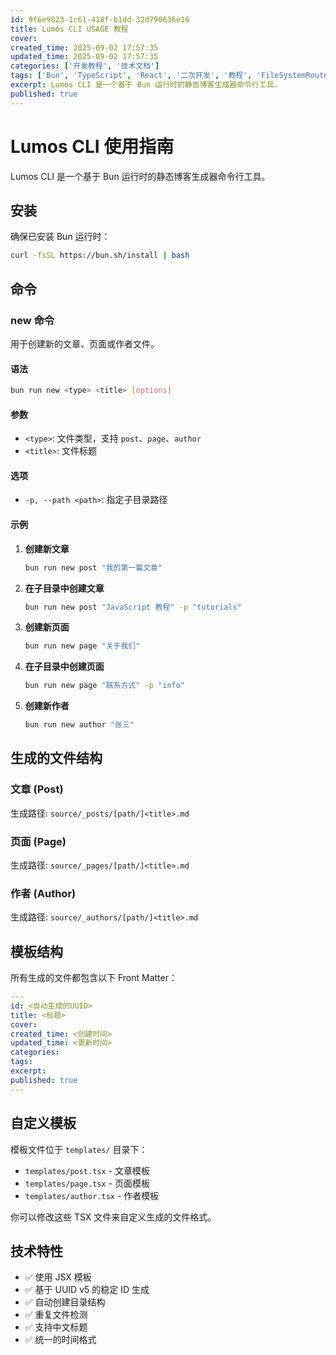 ```yaml
---
id: 9f6e9823-1c61-418f-b1dd-32d790636e16
title: Lumos CLI USAGE 教程
cover:
created_time: 2025-09-02 17:57:35
updated_time: 2025-09-02 17:57:35
categories: ['开发教程', '技术文档']
tags: ['Bun', 'TypeScript', 'React', '二次开发', '教程', 'FileSystemRouter']
excerpt: Lumos CLI 是一个基于 Bun 运行时的静态博客生成器命令行工具。
published: true
---
```


# Lumos CLI 使用指南

Lumos CLI 是一个基于 Bun 运行时的静态博客生成器命令行工具。

## 安装

确保已安装 Bun 运行时：

```bash
curl -fsSL https://bun.sh/install | bash
```

## 命令

### new 命令

用于创建新的文章、页面或作者文件。

#### 语法

```bash
bun run new <type> <title> [options]
```

#### 参数

- `<type>`: 文件类型，支持 `post`、`page`、`author`
- `<title>`: 文件标题

#### 选项

- `-p, --path <path>`: 指定子目录路径

#### 示例

1. **创建新文章**

   ```bash
   bun run new post "我的第一篇文章"
   ```

2. **在子目录中创建文章**

   ```bash
   bun run new post "JavaScript 教程" -p "tutorials"
   ```

3. **创建新页面**

   ```bash
   bun run new page "关于我们"
   ```

4. **在子目录中创建页面**

   ```bash
   bun run new page "联系方式" -p "info"
   ```

5. **创建新作者**
   ```bash
   bun run new author "张三"
   ```

## 生成的文件结构

### 文章 (Post)

生成路径: `source/_posts/[path/]<title>.md`

### 页面 (Page)

生成路径: `source/_pages/[path/]<title>.md`

### 作者 (Author)

生成路径: `source/_authors/[path/]<title>.md`

## 模板结构

所有生成的文件都包含以下 Front Matter：

```yaml
---
id: <自动生成的UUID>
title: <标题>
cover:
created_time: <创建时间>
updated_time: <更新时间>
categories:
tags:
excerpt:
published: true
---
```

## 自定义模板

模板文件位于 `templates/` 目录下：

- `templates/post.tsx` - 文章模板
- `templates/page.tsx` - 页面模板
- `templates/author.tsx` - 作者模板

你可以修改这些 TSX 文件来自定义生成的文件格式。

## 技术特性

- ✅ 使用 JSX 模板
- ✅ 基于 UUID v5 的稳定 ID 生成
- ✅ 自动创建目录结构
- ✅ 重复文件检测
- ✅ 支持中文标题
- ✅ 统一的时间格式
